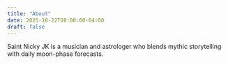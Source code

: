 ```yaml
---
title: "About"
date: 2025-10-22T08:00:00-04:00
draft: false
---
```


Saint Nicky JK is a musician and astrologer who blends mythic storytelling with daily moon-phase forecasts.

